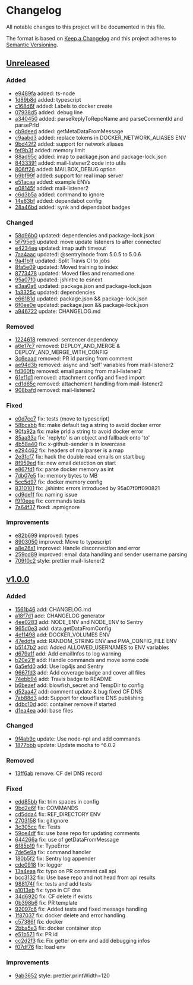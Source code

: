# Changelog
All notable changes to this project will be documented in this file.

The format is based on [Keep a Changelog](http://keepachangelog.com/en/1.0.0/)
and this project adheres to [Semantic Versioning](http://semver.org/spec/v2.0.0.html).

## [Unreleased]

### Added

- [e9489fa](https://github.com/sudo/gh-deployer/commit/e9489fa20dd6d94247e72371a0dbd748f86519c3) added: ts-node
- [1d89b8d](https://github.com/sudo/gh-deployer/commit/1d89b8dc9d527a6080776b7a98fb89163aa3869f) added: typescript
- [c168d6f](https://github.com/sudo/gh-deployer/commit/c168d6f4adc9818c639eb0edddb3d268d52704e2) added: Labels to docker create
- [07938d5](https://github.com/sudo/gh-deployer/commit/07938d551404070fdf5e5bd43615a77ac9e3bdd8) added: debug line
- [a340450](https://github.com/sudo/gh-deployer/commit/a34045050554bb012be8af46ad3933ff9890e68c) added: parseReplyToRepoName and parseCommentId and parsePrId
- [cb9deed](https://github.com/sudo/gh-deployer/commit/cb9deed7c432b996ce7a1e8a46662503434658ae) added: getMetaDataFromMessage
- [c9aabd3](https://github.com/sudo/gh-deployer/commit/c9aabd32d4f13941d06383e72b4006c5b69b513b) added: replace tokens in DOCKER_NETWORK_ALIASES ENV
- [9bd42f2](https://github.com/sudo/gh-deployer/commit/9bd42f2264bec9ec77db5db510dc9ad6ab434e56) added: support for network aliases
- [fef9b3f](https://github.com/sudo/gh-deployer/commit/fef9b3fd192accf37fe40e2b8b52ce00809f9d7a) added: memory limit
- [88ad95c](https://github.com/sudo/gh-deployer/commit/88ad95c75d7f0a8823478700bf6f93f56715b5d0) added: imap to package.json and package-lock.json
- [8433391](https://github.com/sudo/gh-deployer/commit/8433391fd9aae68918ecdcad1d2ef331cb05e597) added: mail-listener2 code into utils
- [806ff26](https://github.com/sudo/gh-deployer/commit/806ff267132ec1bf45107a28da125cfc920cbff8) added: MAILBOX_DEBUG option
- [b9bf99f](https://github.com/sudo/gh-deployer/commit/b9bf99f73d9a519107e2fc4a7407e2972db10cd5) added: support for real imap server
- [e51acaa](https://github.com/sudo/gh-deployer/commit/e51acaa552e4b1e02ed35f7ee83df87893266e37) added: example ENVs
- [e08145f](https://github.com/sudo/gh-deployer/commit/e08145f407039fb2a4d85dd6c42dd88e35e1f549) added: mail-listener2
- [c6d3b5a](https://github.com/sudo/gh-deployer/commit/c6d3b5ae50cc302aaa9af21baf3c64ec366251e6) added: command to ignore
- [14e83bf](https://github.com/sudo/gh-deployer/commit/14e83bf8b3d4489bbb0a5bd0b45ef89499a6a1ab) added: dependabot config
- [28a46bd](https://github.com/sudo/gh-deployer/commit/28a46bdbe14ba8c512b1982ce4c19f912d8a9c6a) added: synk and dependabot badges

### Changed

- [58d96b0](https://github.com/sudo/gh-deployer/commit/58d96b0d94490512deb97d67926db27d15755798) updated: dependencies and package-lock.json
- [5f795e6](https://github.com/sudo/gh-deployer/commit/5f795e6014ab6cb51de7bf329acc6eae90162d3f) updated: move update listeners to after connected
- [e4234ee](https://github.com/sudo/gh-deployer/commit/e4234ee8b07b5862dc4de00ee2726caa864f5882) updated: imap auth timeout
- [7aa4aac](https://github.com/sudo/gh-deployer/commit/7aa4aacd4b618a21606c3f6cb19f7c0e1ea42431) updated: @sentry/node from 5.0.5 to 5.0.6
- [9a41b1f](https://github.com/sudo/gh-deployer/commit/9a41b1f8d8b0ec37d75e250be2babf9f90fca14c) updated: Split Travis CI to jobs
- [8fa5e09](https://github.com/sudo/gh-deployer/commit/8fa5e0943878e3ca4cd8a7a85e5ee8e9012fd39a) updated: Moved training to index
- [8773478](https://github.com/sudo/gh-deployer/commit/87734785da479254b34db6434ab23e8e5de34a8b) updated: Moved files and renamed one
- [95a07f0](https://github.com/sudo/gh-deployer/commit/95a07f0ff0908219951b099cc918ba15671d22d5) updated: jshintrc to esnext
- [e3aa0a6](https://github.com/sudo/gh-deployer/commit/e3aa0a6fed2db11e0e2fb5221bddde9ba3bd7d15) updated: package.json and package-lock.json
- [1a3325c](https://github.com/sudo/gh-deployer/commit/1a3325c5348b374b087a77991b1d3352f32b16c7) updated: dependencies
- [e66181d](https://github.com/sudo/gh-deployer/commit/e66181d65b91e69bcf8e01e6a5f40c77a83fd875) updated: package.json && package-lock.json
- [6f0ee0e](https://github.com/sudo/gh-deployer/commit/6f0ee0e9cbdf06876e94cff00e557d7b6c21f991) updated: package.json && package-lock.json
- [a946722](https://github.com/sudo/gh-deployer/commit/a946722e65e7fbda30b3859edbfb6e76c9b4be59) update: CHANGELOG.md

### Removed

- [1224618](https://github.com/sudo/gh-deployer/commit/1224618768f74d52d0a5c38928a4435cc5fe77cb) removed: sentencer dependency
- [a6e17c7](https://github.com/sudo/gh-deployer/commit/a6e17c760cc8d93aad5dac2a4d6611e6e111abfa) removed: DEPLOY_AND_MERGE & DEPLOY_AND_MERGE_WITH_CONFIG
- [3c6eaad](https://github.com/sudo/gh-deployer/commit/3c6eaad05370ccf46e268e9ec351a9ceb3d2a673) removed: PR id parsing from comment
- [ae94d3b](https://github.com/sudo/gh-deployer/commit/ae94d3b05748b440b1cdd31e73d44c42d7253bf1) removed: async and 'self' variables from mail-listener2
- [fd360fb](https://github.com/sudo/gh-deployer/commit/fd360fb7af0efa71c5bdbe8fd173d643913f38ca) removed: email parsing from mail-listener2
- [61ef1d1](https://github.com/sudo/gh-deployer/commit/61ef1d13378b75558eb70611e823ec6c7bd5633a) removed: attachment config and fixed import
- [cd1d65c](https://github.com/sudo/gh-deployer/commit/cd1d65c52d6468ec1cae479f6eac0d4a47c3f537) removed: attachement handling from mail-listener2
- [908bafd](https://github.com/sudo/gh-deployer/commit/908bafdd039507970631feee9695f4950b35b5e8) removed: mail-listener2

### Fixed

- [e0d7cc7](https://github.com/sudo/gh-deployer/commit/e0d7cc7394c3b0eff6da5c744eecb28f1c1a3f1a) fix: tests (move to typescript)
- [58bcabb](https://github.com/sudo/gh-deployer/commit/58bcabbd6ecfd49967da6d081abc97c686bbba13) fix: make default tag a string to avoid docker error
- [90fa92a](https://github.com/sudo/gh-deployer/commit/90fa92abbbbe913c2e44862d16acf2826955fc5e) fix: make prId a string to avoid docker error
- [85aa33a](https://github.com/sudo/gh-deployer/commit/85aa33a358b69a5f1dd43217f6e8c9b652bc2be5) fix: 'replyto' is an object and fallback onto 'to'
- [4b58a40](https://github.com/sudo/gh-deployer/commit/4b58a4062da419ded61b4f91d4a95ae3ed28cd6d) fix: x-github-sender is in lowercase
- [e294462](https://github.com/sudo/gh-deployer/commit/e294462fec3d7b5ed8c3dba4e672782f0f122a6b) fix: headers of mailparser is a map
- [2e3fcf7](https://github.com/sudo/gh-deployer/commit/2e3fcf785eb881add8230a11de84d1a7b2c0e283) fix: hack the double read emails on start bug
- [8f959ed](https://github.com/sudo/gh-deployer/commit/8f959ed5af2eb171db4a95a95ae5c295a614c8f7) fix: new email detection on start
- [e867fd1](https://github.com/sudo/gh-deployer/commit/e867fd15e260f2c8a07a0d7d880ab7ee02121ae0) fix: parse docker memory as int
- [7db07e5](https://github.com/sudo/gh-deployer/commit/7db07e5cfcdae8b213801bf586bad84fc86cb8bf) fix: memory bytes to MB
- [5cc5d97](https://github.com/sudo/gh-deployer/commit/5cc5d97aef114bb340960bfc3945479c899143e2) fix: docker memory config
- [8310101](https://github.com/sudo/gh-deployer/commit/831010171897bf5f7435fae30e94efc1f5239053) fix: .jshintrc errors introduced by 95a07f0ff090821
- [cd9de1f](https://github.com/sudo/gh-deployer/commit/cd9de1f3eed20026edea34657c4ca7e1a42bc740) fix: naming issue
- [f9f0eee](https://github.com/sudo/gh-deployer/commit/f9f0eeec807efc39b4af4d82517951d0e08f1286) fix: commands tests
- [7a64f37](https://github.com/sudo/gh-deployer/commit/7a64f376f42c9670be6b7b00f1c158c97fc02fcf) fixed: .npmignore

### Improvements

- [e82b699](https://github.com/sudo/gh-deployer/commit/e82b6994d717c402e1b3ee7b702f4ac81b003e9e) improved: types
- [8903050](https://github.com/sudo/gh-deployer/commit/8903050ad75b2050fc02b657f0d906b1b8e04fa5) improved: Move to typescript
- [a8e26a1](https://github.com/sudo/gh-deployer/commit/a8e26a165f6b7b923978f4bd9df0850071c4f485) improved: Handle disconnection and error
- [259cd89](https://github.com/sudo/gh-deployer/commit/259cd891089c5da5be531a76def0ea8ae12c6f8d) improved: email data handling and sender username parsing
- [709f0c2](https://github.com/sudo/gh-deployer/commit/709f0c21502c4e9929717636f3897d42ea657260) style: prettier mail-listener2

## [v1.0.0]

### Added

- [1561b46](https://github.com/sudo/gh-deployer/commit/1561b4609632728f39be21e5d6026c36085e8b51) add: CHANGELOG.md
- [a18f7d1](https://github.com/sudo/gh-deployer/commit/a18f7d1b1ddb24d1dd503fdf759d6f596eee7c48) add: CHANGELOG generator
- [4ee0283](https://github.com/sudo/gh-deployer/commit/4ee02830f1d02a205f24306aef433adc78607d25) add: NODE_ENV and NODE_ENV to Sentry
- [965d0e3](https://github.com/sudo/gh-deployer/commit/965d0e3b04f93dcf958b895478d75df122ca23ab) add: data.getDataFromConfig
- [4ef1498](https://github.com/sudo/gh-deployer/commit/4ef1498ea8bf146083a9a9a243ad526c3f01b60f) add: DOCKER_VOLUMES ENV
- [47eddfa](https://github.com/sudo/gh-deployer/commit/47eddfa1b38f06afb2b29951abb3d5058230c98f) add: RANDOM_STRING ENV and PMA_CONFIG_FILE ENV
- [b5147b2](https://github.com/sudo/gh-deployer/commit/b5147b2703e3b4f9fa2267762c43b6e211781d4b) add: Added ALLOWED_USERNAMES to ENV variables
- [d679a1f](https://github.com/sudo/gh-deployer/commit/d679a1f76c9dd3d50b0d8b2e36bf08218a394c27) add: Add emailInfos to log warning
- [b20e21f](https://github.com/sudo/gh-deployer/commit/b20e21f4f075150119da58c968fe1c378841e045) add: Handle commands and move some code
- [6a5efd0](https://github.com/sudo/gh-deployer/commit/6a5efd06849a34059d4bd60434e445bfa831d5a7) add: Use log4js and Sentry
- [9667fd3](https://github.com/sudo/gh-deployer/commit/9667fd304d0b2abfd69dbeb94f8e3cf71c9f7e63) add: Add coverage badge and cover all files
- [74ebb94](https://github.com/sudo/gh-deployer/commit/74ebb943f8f4d3623be47dfb390662107497d596) add: Travis badge to README
- [b6beaef](https://github.com/sudo/gh-deployer/commit/b6beaefd7d322acc12b115653d54ca5590aeb2e7) add: blowfish_secret and TempDir to config
- [d52aa47](https://github.com/sudo/gh-deployer/commit/d52aa4762f5d1152efa108bf4137bc5ba3b608a7) add: comment update & bug fixed CF DNS
- [7ab88d3](https://github.com/sudo/gh-deployer/commit/7ab88d3c22151c27ba1049b576b540af69ee2fe7) add: Support for cloudflare DNS publishing
- [ddbc10d](https://github.com/sudo/gh-deployer/commit/ddbc10df4b803a2adc9e2f4f48ef3c313e15ac40) add: container remove if started
- [d1ea4ea](https://github.com/sudo/gh-deployer/commit/d1ea4eafa5c23fe6b17a32e7940fbaccac7837b5) add: base files

### Changed

- [9f4ab9c](https://github.com/sudo/gh-deployer/commit/9f4ab9c4b626a9cb23d22b0e5965ad2f7d0b27d8) update: Use node-npl and add commands
- [1877bbb](https://github.com/sudo/gh-deployer/commit/1877bbbd488dff4c4c0edefef5209e21e9461618) update: Update mocha to ^6.0.2

### Removed

- [13ff6ab](https://github.com/sudo/gh-deployer/commit/13ff6abe4e8727d68b7ce4c0a5e6ddedac51b225) remove: CF del DNS record

### Fixed

- [edd85bb](https://github.com/sudo/gh-deployer/commit/edd85bb13aae8228de51d8708166773cbb19e0b0) fix: trim spaces in config
- [9bd2e6f](https://github.com/sudo/gh-deployer/commit/9bd2e6fee4439b5e9bd8659c98e719938525a3d8) fix: COMMANDS
- [cd5dda4](https://github.com/sudo/gh-deployer/commit/cd5dda4f4055b2a5816916a3e55447fb5e4fee2c) fix: REF_DIRECTORY ENV
- [2703158](https://github.com/sudo/gh-deployer/commit/2703158ee608bd3ada690fff34fa8ef858f626a5) fix: gitignore
- [3c305cc](https://github.com/sudo/gh-deployer/commit/3c305cc3839cd398b6501348569c50661a548d86) fix: Tests
- [59ce4df](https://github.com/sudo/gh-deployer/commit/59ce4df1c6958e4ad0fe8abf7f5e5356c982b981) fix: use base repo for updating comments
- [644266a](https://github.com/sudo/gh-deployer/commit/644266a035903fbf7d53e387b420ee4262095928) fix: use of getDataFromMessage
- [6f85b19](https://github.com/sudo/gh-deployer/commit/6f85b190fd1dda05f393afaeb32bb0bca40ed2e5) fix: TypeError
- [7de5e9a](https://github.com/sudo/gh-deployer/commit/7de5e9ab6aac3be0a8717a9d99490e984ff4ff1f) fix: command handler
- [180b5f2](https://github.com/sudo/gh-deployer/commit/180b5f2519014e448c761eb7c8c813ec56ae27c2) fix: Sentry log appender
- [cde0918](https://github.com/sudo/gh-deployer/commit/cde091876bb3b4dfb58bcec801365da832f001af) fix: logger
- [13a4eaa](https://github.com/sudo/gh-deployer/commit/13a4eaa5fd2942f2807f471fe3f64e0fce5de2ee) fix: typo on PR comment call api
- [bcc3132](https://github.com/sudo/gh-deployer/commit/bcc31320c8ba7ed36c3945ab0eab33e4b4f644f5) fix: Use base repo and not head from api results
- [988174f](https://github.com/sudo/gh-deployer/commit/988174f27604bb65a7bac0590d64e0a8ca9031a2) fix: tests and add tests
- [a1013eb](https://github.com/sudo/gh-deployer/commit/a1013eb369251da9b297f324afb8e601c54d13a1) fix: typo in CF dns
- [34d6920](https://github.com/sudo/gh-deployer/commit/34d69201ef51c9d5759d9f5eebac785b12d7d8ac) fix: CF delete if exists
- [0b398b6](https://github.com/sudo/gh-deployer/commit/0b398b6563fa7dc24dc332b7461891af0b5566e5) fix: PR template
- [92097c6](https://github.com/sudo/gh-deployer/commit/92097c6f4134897f2fdffc27efb912f5c62870c1) fix: Added tests and fixed message handling
- [1f87037](https://github.com/sudo/gh-deployer/commit/1f87037a95f85e2c2eef311979b69bd1fcd01b89) fix: docker delete and error handling
- [c57386f](https://github.com/sudo/gh-deployer/commit/c57386fe24e8982fd2227bda90a2f287efd47ce6) fix: docker
- [2bba5e3](https://github.com/sudo/gh-deployer/commit/2bba5e31bbf5d73564b6bb564e2bc766391aaedb) fix: docker container stop
- [e51b571](https://github.com/sudo/gh-deployer/commit/e51b571fa162e735fa95ad116f0f33950613105e) fix: PR id
- [cc2d2f3](https://github.com/sudo/gh-deployer/commit/cc2d2f3865a994a6c2f279be020aa3620dca45d9) fix: Fix getter on env and add debugging infos
- [f07df76](https://github.com/sudo/gh-deployer/commit/f07df76eaccfdc37e613dea2f51e1d18932b22d3) fix: load env

### Improvements

- [9ab3652](https://github.com/sudo/gh-deployer/commit/9ab3652a0a1f640b2856c50283ff6a991c8e6b3e) style: prettier.printWidth=120


[Unreleased]: https://github.com/sudo/gh-deployer/compare/v1.0.0...HEAD
[v1.0.0]: https://github.com/sudo/gh-deployer/compare/5f5552755301e92a762698db33127c44e924fac6...v1.0.0

